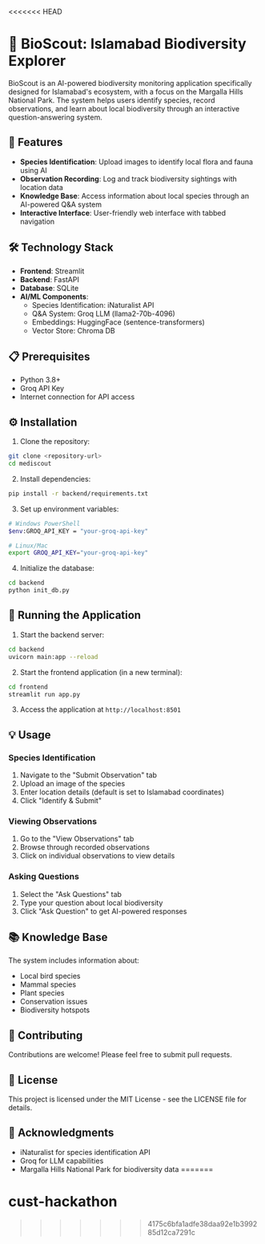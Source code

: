 <<<<<<< HEAD
# 🦋 BioScout: Islamabad Biodiversity Explorer

BioScout is an AI-powered biodiversity monitoring application specifically designed for Islamabad's ecosystem, with a focus on the Margalla Hills National Park. The system helps users identify species, record observations, and learn about local biodiversity through an interactive question-answering system.

## 🌟 Features

- **Species Identification**: Upload images to identify local flora and fauna using AI
- **Observation Recording**: Log and track biodiversity sightings with location data
- **Knowledge Base**: Access information about local species through an AI-powered Q&A system
- **Interactive Interface**: User-friendly web interface with tabbed navigation

## 🛠️ Technology Stack

- **Frontend**: Streamlit
- **Backend**: FastAPI
- **Database**: SQLite
- **AI/ML Components**:
  - Species Identification: iNaturalist API
  - Q&A System: Groq LLM (llama2-70b-4096)
  - Embeddings: HuggingFace (sentence-transformers)
  - Vector Store: Chroma DB

## 📋 Prerequisites

- Python 3.8+
- Groq API Key
- Internet connection for API access

## ⚙️ Installation

1. Clone the repository:
```bash
git clone <repository-url>
cd mediscout
```

2. Install dependencies:
```bash
pip install -r backend/requirements.txt
```

3. Set up environment variables:
```bash
# Windows PowerShell
$env:GROQ_API_KEY = "your-groq-api-key"

# Linux/Mac
export GROQ_API_KEY="your-groq-api-key"
```

4. Initialize the database:
```bash
cd backend
python init_db.py
```

## 🚀 Running the Application

1. Start the backend server:
```bash
cd backend
uvicorn main:app --reload
```

2. Start the frontend application (in a new terminal):
```bash
cd frontend
streamlit run app.py
```

3. Access the application at `http://localhost:8501`

## 💡 Usage

### Species Identification
1. Navigate to the "Submit Observation" tab
2. Upload an image of the species
3. Enter location details (default is set to Islamabad coordinates)
4. Click "Identify & Submit"

### Viewing Observations
1. Go to the "View Observations" tab
2. Browse through recorded observations
3. Click on individual observations to view details

### Asking Questions
1. Select the "Ask Questions" tab
2. Type your question about local biodiversity
3. Click "Ask Question" to get AI-powered responses

## 📚 Knowledge Base

The system includes information about:
- Local bird species
- Mammal species
- Plant species
- Conservation issues
- Biodiversity hotspots

## 🤝 Contributing

Contributions are welcome! Please feel free to submit pull requests.

## 📄 License

This project is licensed under the MIT License - see the LICENSE file for details.

## 🙏 Acknowledgments

- iNaturalist for species identification API
- Groq for LLM capabilities
- Margalla Hills National Park for biodiversity data 
=======
# cust-hackathon
>>>>>>> 4175c6bfa1adfe38daa92e1b399285d12ca7291c
